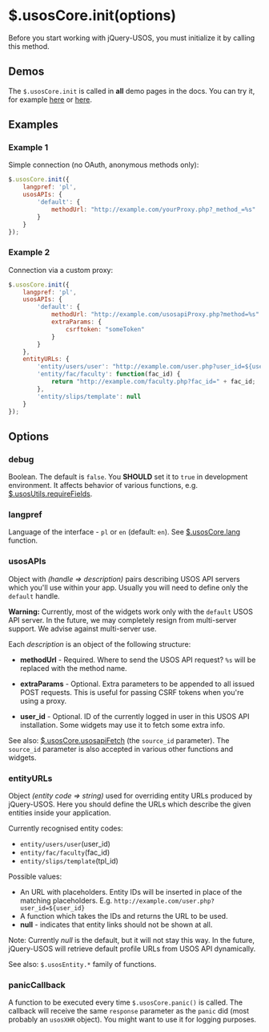 $.usosCore.init(options)
========================

Before you start working with jQuery-USOS, you must initialize it by
calling this method.

Demos
-----

The `$.usosCore.init` is called in **all** demo pages in the docs. You can try
it, for example
[here](http://jsfiddle.net/gh/get/jquery/1.9.1/dependencies/migrate,ui/MUCI/jquery-usos/tree/master/jsfiddle-demos/core.usosapiFetch)
or [here](http://jsfiddle.net/gh/get/jquery/1.9.1/dependencies/migrate,ui/MUCI/jquery-usos/tree/master/jsfiddle-demos/selector).

Examples
--------

### Example 1

Simple connection (no OAuth, anonymous methods only):

```javascript
$.usosCore.init({
    langpref: 'pl',
    usosAPIs: {
        'default': {
            methodUrl: "http://example.com/yourProxy.php?_method_=%s"
        }
    }
});
```

### Example 2

Connection via a custom proxy:

```javascript
$.usosCore.init({
    langpref: 'pl',
    usosAPIs: {
        'default': {
            methodUrl: "http://example.com/usosapiProxy.php?method=%s"
            extraParams: {
                csrftoken: "someToken"
            }
        }
    },
    entityURLs: {
        'entity/users/user': "http://example.com/user.php?user_id=${user_id}",
        'entity/fac/faculty': function(fac_id) {
            return "http://example.com/faculty.php?fac_id=" + fac_id;
        },
        'entity/slips/template': null
    }
});
```

Options
-------

### debug

Boolean. The default is `false`. You **SHOULD** set it to `true` in development
environment. It affects behavior of various functions, e.g.
[$.usosUtils.requireFields](utils.requireFields.md).

### langpref

Language of the interface - `pl` or `en` (default: `en`).
See [$.usosCore.lang](core.lang.md) function.

### usosAPIs

Object with *(handle => description)* pairs describing USOS API servers which
you'll use within your app. Usually you will need to define only the `default`
handle.

**Warning:** Currently, most of the widgets work only with the `default`
USOS API server. In the future, we may completely resign from multi-server
support. We advise against multi-server use.

Each *description* is an object of the following structure:

  * **methodUrl** - Required. Where to send the USOS API request? `%s` will be
    replaced with the method name.

  * **extraParams** - Optional. Extra parameters to be appended to all issued
    POST requests. This is useful for passing CSRF tokens when you're using a
    proxy.

  * **user_id** - Optional. ID of the currently logged in user in this USOS API
    installation. Some widgets may use it to fetch some extra info.

See also: [$.usosCore.usosapiFetch](core.usosapiFetch.md) (the `source_id`
parameter). The `source_id` parameter is also accepted in various other functions
and widgets.

### entityURLs

Object *(entity code => string)* used for overriding entity URLs
produced by jQuery-USOS. Here you should define the URLs which describe the
given entities inside your application.

Currently recognised entity codes:

  * `entity/users/user`(user_id)
  * `entity/fac/faculty`(fac_id)
  * `entity/slips/template`(tpl_id)

Possible values:

  * An URL with placeholders. Entity IDs will be inserted in place of the
    matching placeholders. E.g. `http://example.com/user.php?user_id=${user_id}`
  * A function which takes the IDs and returns the URL to be used.
  * **null** - indicates that entity links should not be shown at all.

Note: Currently *null* is the default, but it will not stay this way. In the
future, jQuery-USOS will retrieve default profile URLs from USOS API
dynamically.

See also: `$.usosEntity.*` family of functions.

### panicCallback

A function to be executed every time `$.usosCore.panic()` is called. The
callback will receive the same `response` parameter as the `panic` did (most
probably an `usosXHR` object). You might want to use it for logging purposes.
